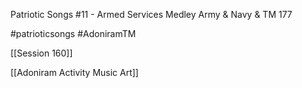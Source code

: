 Patriotic Songs #11 - Armed Services Medley Army & Navy & TM 177

#patrioticsongs #AdoniramTM 

[[Session 160]]

[[Adoniram Activity Music Art]]
